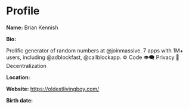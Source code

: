 # Profile

**Name:** Brian Kennish

**Bio:**

Prolific generator of random numbers at @joinmassive. 7 apps with 1M+ users, including @adblockfast,
@callblockapp. ⚙️ Code 👁‍🗨 Privacy 🏴 Decentralization

**Location:**

**Website:** https://oldestlivingboy.com/

**Birth date:**
